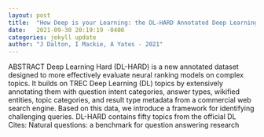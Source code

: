 ```yaml
---
layout: post
title:  "How Deep is your Learning: the DL-HARD Annotated Deep Learning Dataset"
date:   2021-09-30 20:19:19 -0400
categories: jekyll update
author: "J Dalton, I Mackie, A Yates - 2021"
---
```

ABSTRACT Deep Learning Hard (DL-HARD) is a new annotated dataset designed to more effectively evaluate neural ranking models on complex topics. It builds on TREC Deep Learning (DL) topics by extensively annotating them with question intent categories, answer types, wikified entities, topic categories, and result type metadata from a commercial web search engine. Based on this data, we introduce a framework for identifying challenging queries. DL-HARD contains fifty topics from the official DL Cites: Natural questions: a benchmark for question answering research